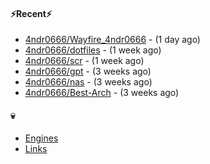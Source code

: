 #### ⚡Recent⚡

- [4ndr0666/Wayfire_4ndr0666](https://github.com/4ndr0666/Wayfire_4ndr0666) - (1 day ago)
- [4ndr0666/dotfiles](https://github.com/4ndr0666/dotfiles) - (1 week ago)
- [4ndr0666/scr](https://github.com/4ndr0666/scr) - (1 week ago)
- [4ndr0666/gpt](https://github.com/4ndr0666/gpt) - (3 weeks ago)
- [4ndr0666/nas](https://github.com/4ndr0666/nas) - (3 weeks ago)
- [4ndr0666/Best-Arch](https://github.com/4ndr0666/Best-Arch) - (3 weeks ago)

#### 💀
- [Engines](https://github.com/hoothin/SearchJumper/discussions/73)
- [Links](https://github.com/4ndr0666/Links/blob/main/README.md)

